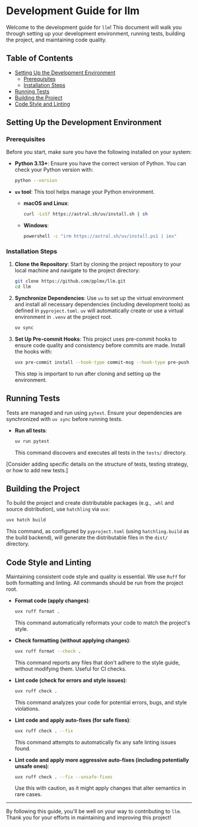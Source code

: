 # Development Guide for llm

Welcome to the development guide for `llm`!
This document will walk you through setting up your development environment, running tests, building the project, and maintaining code quality.

## Table of Contents

- [Setting Up the Development Environment](#setting-up-the-development-environment)
    - [Prerequisites](#prerequisites)
    - [Installation Steps](#installation-steps)
- [Running Tests](#running-tests)
- [Building the Project](#building-the-project)
- [Code Style and Linting](#code-style-and-linting)

## Setting Up the Development Environment

### Prerequisites

Before you start, make sure you have the following installed on your system:

- **Python 3.13+**: Ensure you have the correct version of Python. You can check your Python version with:

    ```bash
    python --version
    ```

- **`uv` tool**: This tool helps manage your Python environment.

    - **macOS and Linux**:

        ```bash
        curl -LsSf https://astral.sh/uv/install.sh | sh
        ```

    - **Windows**:

        ```bash
        powershell -c "irm https://astral.sh/uv/install.ps1 | iex"
        ```

### Installation Steps

1.  **Clone the Repository**: Start by cloning the project repository to your local machine and navigate to the project directory:
    ```bash
    git clone https://github.com/pplmx/llm.git
    cd llm
    ```

2.  **Synchronize Dependencies**: Use `uv` to set up the virtual environment and install all necessary dependencies (including development tools) as defined in `pyproject.toml`. `uv` will automatically create or use a virtual environment in `.venv` at the project root.
    ```bash
    uv sync
    ```

3.  **Set Up Pre-commit Hooks**: This project uses pre-commit hooks to ensure code quality and consistency before commits are made. Install the hooks with:
    ```bash
    uvx pre-commit install --hook-type commit-msg --hook-type pre-push
    ```
    This step is important to run after cloning and setting up the environment.

## Running Tests

Tests are managed and run using `pytest`. Ensure your dependencies are synchronized with `uv sync` before running tests.

-   **Run all tests**:
    ```bash
    uv run pytest
    ```
    This command discovers and executes all tests in the `tests/` directory.

[Consider adding specific details on the structure of tests, testing strategy, or how to add new tests.]

## Building the Project

To build the project and create distributable packages (e.g., `.whl` and source distribution), use `hatchling` via `uvx`:

```bash
uvx hatch build
```

This command, as configured by `pyproject.toml` (using `hatchling.build` as the build backend), will generate the distributable files in the `dist/` directory.

## Code Style and Linting

Maintaining consistent code style and quality is essential. We use `Ruff` for both formatting and linting. All commands should be run from the project root.

-   **Format code (apply changes)**:
    ```bash
    uvx ruff format .
    ```
    This command automatically reformats your code to match the project's style.

-   **Check formatting (without applying changes)**:
    ```bash
    uvx ruff format --check .
    ```
    This command reports any files that don't adhere to the style guide, without modifying them. Useful for CI checks.

-   **Lint code (check for errors and style issues)**:
    ```bash
    uvx ruff check .
    ```
    This command analyzes your code for potential errors, bugs, and style violations.

-   **Lint code and apply auto-fixes (for safe fixes)**:
    ```bash
    uvx ruff check . --fix
    ```
    This command attempts to automatically fix any safe linting issues found.

-   **Lint code and apply more aggressive auto-fixes (including potentially unsafe ones)**:
    ```bash
    uvx ruff check . --fix --unsafe-fixes
    ```
    Use this with caution, as it might apply changes that alter semantics in rare cases.

---

By following this guide, you'll be well on your way to contributing to `llm`. Thank you for your efforts in maintaining and improving this project!
